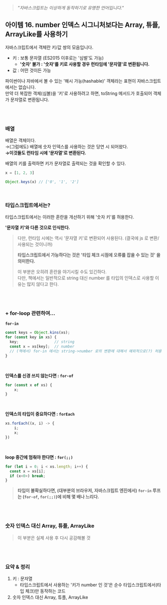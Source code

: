 > *"자바스크립트는 이상하게 동작하기로 유명한 언어입니다."*

## 아이템 16. number 인덱스 시그니처보다는 Array, 튜플, ArrayLike를 사용하기

자바스크립트에서 객체란 키/값 쌍의 모음입니다.

- 키 : 보통 문자열 (ES2015 이후로는 '심벌'도 가능)
  - **'숫자' 불가 : '숫자'를 키로 사용할 경우 런타임에 '문자열'로 변환됩니다.**
- 값 : 어떤 것이든 가능

파이썬이나 자바에서 볼 수 있는 '해시 가능(hashable)' 객체라는 표현이 자바스크립트에서는 없습니다. <br>
만약 더 복잡한 객체(심볼)을 '키'로 사용하려고 하면, toString 메서드가 호출되어 객체가 문자열로 변환됩니다.

<br><br>

### 배열

배열은 객체이다. <br>
→(그럼에도) 배열에 숫자 인덱스를 사용하는 것은 당연 시 되어왔다. <br>
**→이것들도 런타임 시에 '문자열'로 변환된다.**

배열의 키를 출력하면 키가 문자열로 출력되는 것을 확인할 수 있다.

```js
x = [1, 2, 3]

Object.keys(x) // ['0', '1', '2']
```

<br>

### 타입스크립트에서는?

타입스크립트에서는 이러한 혼란을 개선하기 위해 '숫자 키'를 허용한다.

**'문자열 키'와 다른 것으로 인식한다.**

> 다만, 런타임 시에는 역시 '문자열 키'로 변환되어 사용된다. (결국에 js 로 변환/사용되는 것이니까)
> 
> **타입스크립트에서 가능하다는 것은 '타입 체크 시점에 오류를 잡을 수 있는 것' 을 의미한다.**
>
> 이 부분은 오히려 혼란을 야기시킬 수도 있긴하다. <br>
> 다만, 책에서는 일반적으로 string 대신 number 를 타입의 인덱스로 사용할 이유는 많지 않다고 한다.


<br><br>

### \+ for-loop 관련하여...

**`for-in`**
```ts
const keys = Object.kins(xs);
for (const key in xs) {
  key;                // string
  const x = xs[key];  // number 
  // (책에서) for-in 에서는 string->number 로의 변환에 대해서 예외적으로(?) 허용한다고 생각하면 된다고 한다.
}
```

<br>

**인덱스를 신경 쓰지 않는다면 : `for-of`**

```ts
for (const x of xs) {
    x;
}
```

<br>

**인덱스의 타입이 중요하다면 : `forEach`**

```ts
xs.forEach((x, i) -> {
    i;
    x;
})
```

<br>

**loop 중간에 멈춰야 한다면 : `for(;;)`**

```ts
for (let i = 0; i < xs.length; i++) {
  const x = xs[i];
  if (x<0>) break;
}
```

> **타입이 불확실하다면, (대부분의 브라우저, 자바스크립트 엔진에서) `for-in` 루프는 (`for-of`, `for(;;)`)에 비해 몇 배나 느리다.**

<br><br>

### 숫자 인덱스 대신 Array, 튜플, ArrayLike

> 이 부분은 실제 사용 후 다시 공감해볼 것

<br><br>

### 요약 & 정리

1. 키 : 문자열  <br>
   - 타입스크립트에서 사용하는 '키가 number 인 것'은 순수 타입스크립트에서(타입 체크)만 동작하는 코드
2. 숫자 인덱스 대신 Array, 튜플, ArrayLike
